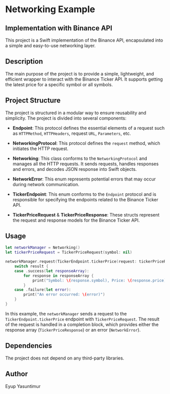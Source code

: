 # Networking Example

## Implementation with Binance API

This project is a Swift implementation of the Binance API, encapsulated into a simple and easy-to-use networking layer.

## Description

The main purpose of the project is to provide a simple, lightweight, and efficient wrapper to interact with the Binance Ticker API. It supports getting the latest price for a specific symbol or all symbols.

## Project Structure

The project is structured in a modular way to ensure reusability and simplicity. The project is divided into several components:

- **Endpoint**: This protocol defines the essential elements of a request such as `HTTPMethod`, `HTTPHeaders`, request `URL`, `Parameters`, etc.

- **NetworkingProtocol**: This protocol defines the `request` method, which initiates the HTTP request.

- **Networking**: This class conforms to the `NetworkingProtocol` and manages all the HTTP requests. It sends requests, handles responses and errors, and decodes JSON response into Swift objects.

- **NetworkError**: This enum represents potential errors that may occur during network communication.

- **TickerEndpoint**: This enum conforms to the `Endpoint` protocol and is responsible for specifying the endpoints related to the Binance Ticker API.

- **TickerPriceRequest** & **TickerPriceResponse**: These structs represent the request and response models for the Binance Ticker API.

## Usage

```swift
let networkManager = Networking()
let tickerPriceRequest = TickerPriceRequest(symbol: nil)

networkManager.request(TickerEndpoint.tickerPrice(request: tickerPriceRequest)) { (result: Result<TickerPriceResponse, NetworkError>) in
    switch result {
    case .success(let responseArray):
        for response in responseArray {
            print("Symbol: \(response.symbol), Price: \(response.price)")
        }
    case .failure(let error):
        print("An error occurred: \(error)")
    }
}
```

In this example, the `networkManager` sends a request to the `TickerEndpoint.tickerPrice` endpoint with `TickerPriceRequest`. The result of the request is handled in a completion block, which provides either the response array (`TickerPriceResponse`) or an error (`NetworkError`).

## Dependencies

The project does not depend on any third-party libraries.

## Author

Eyup Yasuntimur
